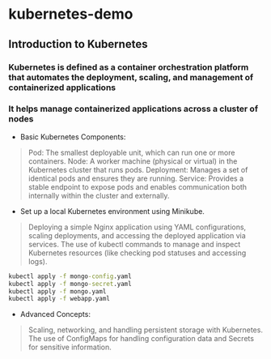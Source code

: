 # kubernetes-demo

## Introduction to Kubernetes

### Kubernetes is defined as a container orchestration platform that automates the deployment, scaling, and management of containerized applications

### It helps manage containerized applications across a cluster of nodes

- Basic Kubernetes Components:

> Pod: The smallest deployable unit, which can run one or more containers.
> Node: A worker machine (physical or virtual) in the Kubernetes cluster that runs pods.
> Deployment: Manages a set of identical pods and ensures they are running.
> Service: Provides a stable endpoint to expose pods and enables communication both internally within the cluster and externally.

- Set up a local Kubernetes environment using Minikube.

> Deploying a simple Nginx application using YAML configurations, scaling deployments, and accessing the deployed application via services.
> The use of kubectl commands to manage and inspect Kubernetes resources (like checking pod statuses and accessing logs).

```cmd
kubectl apply -f mongo-config.yaml
kubectl apply -f mongo-secret.yaml
kubectl apply -f mongo.yaml
kubectl apply -f webapp.yaml
```

- Advanced Concepts:

> Scaling, networking, and handling persistent storage with Kubernetes.
> The use of ConfigMaps for handling configuration data and Secrets for sensitive information.
